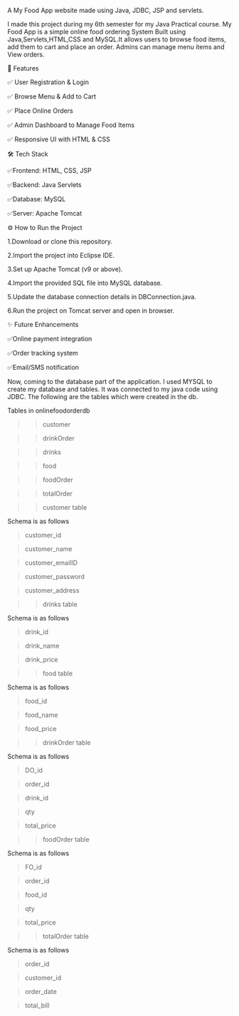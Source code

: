 A My Food App website made using Java, JDBC, JSP and servlets.

I made this project during my 6th semester for my Java Practical course. My Food App is a simple online food ordering System Built using Java,Servlets,HTML,CSS and MySQL.It allows users to browse food items, add them to cart and place an order. Admins can manage menu items and View orders.

🚀 Features

✅ User Registration & Login

✅ Browse Menu & Add to Cart

✅ Place Online Orders

✅ Admin Dashboard to Manage Food Items

✅ Responsive UI with HTML & CSS

🛠️ Tech Stack

✅Frontend: HTML, CSS, JSP

✅Backend: Java Servlets

✅Database: MySQL

✅Server: Apache Tomcat

⚙️ How to Run the Project

1.Download or clone this repository.

2.Import the project into Eclipse IDE.

3.Set up Apache Tomcat (v9 or above).

4.Import the provided SQL file into MySQL database.

5.Update the database connection details in DBConnection.java.

6.Run the project on Tomcat server and open in browser.

✨ Future Enhancements

✅Online payment integration

✅Order tracking system

✅Email/SMS notification

Now, coming to the database part of the application. I used MYSQL to create my database and tables. It was connected to my java code using JDBC.
The following are the tables which were created in the db.

Tables in onlinefoodorderdb

 >> customer

 >> drinkOrder

 >> drinks

 >> food

 >> foodOrder

 >> totalOrder

>> customer table

Schema is as follows
 
 > customer_id

 > customer_name

 > customer_emailID

 > customer_password

 > customer_address


>> drinks table

Schema is as follows

 > drink_id

 > drink_name

 > drink_price

>> food table

Schema is as follows

 > food_id

 > food_name

 > food_price

>> drinkOrder table

Schema is as follows

 > DO_id

 > order_id

 > drink_id

 > qty

 > total_price

>> foodOrder table

Schema is as follows
 
 > FO_id

 > order_id

 > food_id

 > qty

 > total_price

>> totalOrder table

Schema is as follows

 > order_id

 > customer_id

 > order_date

 > total_bill




